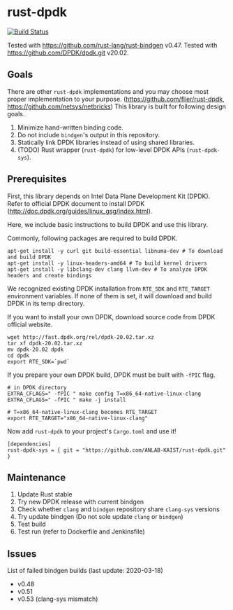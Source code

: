# rust-dpdk

[![Build Status](https://jenkins.kaist.ac.kr/buildStatus/icon?job=ANLAB-KAIST%2Frust-dpdk%2Fmaster)](https://jenkins.kaist.ac.kr/job/ANLAB-KAIST/job/rust-dpdk/job/master/)

Tested with <https://github.com/rust-lang/rust-bindgen> v0.47.
Tested with <https://github.com/DPDK/dpdk.git> v20.02.

## Goals

There are other `rust-dpdk` implementations and you may choose most proper implementation to your purpose.
(https://github.com/flier/rust-dpdk, https://github.com/netsys/netbricks)
This library is built for following design goals.

1. Minimize hand-written binding code.
1. Do not include `bindgen`'s output in this repository.
1. Statically link DPDK libraries instead of using shared libraries.
1. (TODO) Rust wrapper (`rust-dpdk`) for low-level DPDK APIs (`rust-dpdk-sys`).

## Prerequisites

First, this library depends on Intel Data Plane Development Kit (DPDK).
Refer to official DPDK document to install DPDK (http://doc.dpdk.org/guides/linux_gsg/index.html).

Here, we include basic instructions to build DPDK and use this library.

Commonly, following packages are required to build DPDK.
```{.sh}
apt-get install -y curl git build-essential libnuma-dev # To download and build DPDK
apt-get install -y linux-headers-amd64 # To build kernel drivers
apt-get install -y libclang-dev clang llvm-dev # To analyze DPDK headers and create bindings
```

We recognized existing DPDK installation from `RTE_SDK` and `RTE_TARGET` environment variables.
If none of them is set, it will download and build DPDK in its temp directory.

If you want to install your own DPDK, download source code from DPDK official website.
```{.sh}
wget http://fast.dpdk.org/rel/dpdk-20.02.tar.xz
tar xf dpdk-20.02.tar.xz
mv dpdk-20.02 dpdk
cd dpdk
export RTE_SDK=`pwd`
```

If you prepare your own DPDK build, DPDK must be built with `-fPIC` flag.
```{.sh}
# in DPDK directory
EXTRA_CFLAGS=" -fPIC " make config T=x86_64-native-linux-clang
EXTRA_CFLAGS=" -fPIC " make -j install

# T=x86_64-native-linux-clang becomes RTE_TARGET
export RTE_TARGET="x86_64-native-linux-clang"
```

Now add `rust-dpdk` to your project's `Cargo.toml` and use it!
```{.toml}
[dependencies]
rust-dpdk-sys = { git = "https://github.com/ANLAB-KAIST/rust-dpdk.git" }
```

## Maintenance

1. Update Rust stable
1. Try new DPDK release with current bindgen
1. Check whether `clang` and `bindgen` repository share `clang-sys` versions
1. Try update bindgen (Do not sole update `clang` or `bindgen`)
1. Test build
1. Test run (refer to Dockerfile and Jenkinsfile)

## Issues

List of failed bindgen builds (last update: 2020-03-18)

* v0.48
* v0.51
* v0.53 (clang-sys mismatch)
